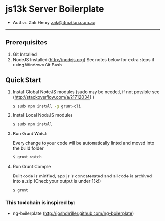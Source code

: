 # js13k Server Boilerplate

* Author: Zak Henry <zak@4mation.com.au>

***

## Prerequisites

1.  Git Installed
2.  NodeJS Installed (http://nodejs.org)
    See notes below for extra steps if using Windows Git Bash.

## Quick Start

1. Install Global NodeJS modules (sudo may be needed, if not possible see (http://stackoverflow.com/a/21712034) )
    ```sh
    $ sudo npm install -g grunt-cli
    ```

2. Install Local NodeJS modules
    ```sh
    $ sudo npm install
    ```

3. Run Grunt Watch

    Every change to your code will be automatically linted and moved into the build folder
    ```sh
    $ grunt watch
    ```

4. Run Grunt Compile

    Built code is minified, app js is concatenated and all code is archived into a .zip (Check your output is under 13k!)
    ```sh
    $ grunt
    ```


### This toolchain is inspired by:
* ng-boilerplate (http://joshdmiller.github.com/ng-boilerplate)


